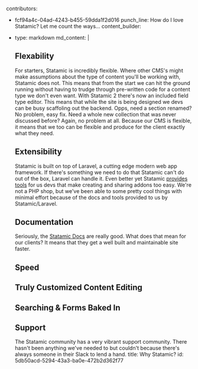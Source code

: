 contributors:
  - fcf94a4c-04ad-4243-b455-59dda1f2d016
punch_line: How do I love Statamic? Let me count the ways...
content_builder:
  - 
    type: markdown
    md_content: |
      ## Flexability
      
      For starters, Statamic is incredibly flexible. Where other CMS's might make assumptions about the type of content you'll be working with, Statamic does not. This means that from the start we can hit the ground running without having to trudge through pre-written code for a content type we don't even want. With Statamic 2 there's now an included field type editor. This means that while the site is being designed we devs can be busy scaffoling out the backend. Opps, need a section renamed? No problem, easy fix. Need a whole new collection that was never discussed before? Again, no problem at all. Because our CMS is flexible, it means that we too can be flexible and produce for the client exactly what they need.
      
      ## Extensibility
      
      Statamic is built on top of Laravel, a cutting edge modern web app framework. If there's something we need to do that Statamic can't do out of the box, Laravel can handle it. Even better yet Statamic [provides tools](https://docs.statamic.com/addons/getting-started) for us devs that make creating and sharing addons too easy. We're not a PHP shop, but we've been able to some pretty cool things with minimal effort because of the docs and tools provided to us by Statamic/Laravel.
      
      ## Documentation
      
      Seriously, the [Statamic Docs](https://docs.statamic.com/reference) are really good. What does that mean for our clients? It means that they get a well built and maintainable site faster.
      
      ## Speed
      
      ## Truly Customized Content Editing
      
      ## Searching & Forms Baked In
      
      ## Support
      
      The Statamic community has a very vibrant support community. There hasn't been anything we've needed to but couldn't because there's always someone in their Slack to lend a hand.
title: Why Statamic?
id: 5db50acd-5294-43a3-ba0e-472b2d362f77
